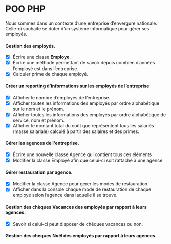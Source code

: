 # POO PHP

Nous sommes dans un contexte d’une entreprise d’envergure nationale. Celle-ci souhaite se doter d’un système informatique pour gérer ses employés.
#### Gestion des employés.
- [x] Écrire une classe **Employe**.
- [x] Écrire  une  méthode permettant de savoir depuis combien d’années l’employé est dans l’entreprise.
- [x] Calculer prime de chaque employé.

#### Créer un reporting d’informations sur les employés de l’entreprise
- [x] Afficher le nombre d’employés de l’entreprise.
- [x] Afficher toutes les informations des employés par ordre alphabétique sur le nom et le prénom.
- [x] Afficher toutes les informations des employés par ordre alphabétique de service, nom et prénom. 
- [x] Afficher le montant total du coût que représentent tous les salariés (masse salariale) calculé à partir des salaires et des primes.

#### Gérer les agences de l'entreprise.
- [x] Écrire une nouvelle classe Agence qui contient tous ces éléments
- [x] Modifier la classe Employé afin que celui-ci soit rattaché à une agence

#### Gérer restauration par agence.
- [x] Modifier la classe Agence pour gérer les modes de restauration.
- [x] Afficher dans la console chaque mode de restauration de chaque employé selon l’agence dans laquelle il se trouve.

#### Gestion des chèques Vacances des employés par rapport à leurs agences.
- [x] Savoir  si  celui-ci  peut  disposer  de  chèques vacances ou non.

#### Gestion des chèques Noël des employés par rapport à leurs agences.